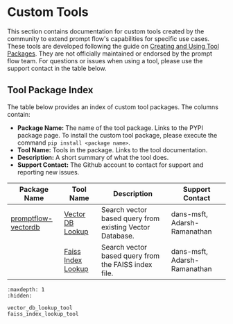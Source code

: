 # Custom Tools 

This section contains documentation for custom tools created by the community to extend prompt flow's capabilities for specific use cases. These tools are developed following the guide on [Creating and Using Tool Packages](../../how-to-guides/develop-a-tool/create-and-use-tool-package.md). They are not officially maintained or endorsed by the prompt flow team. For questions or issues when using a tool, please use the support contact in the table below.

## Tool Package Index 

The table below provides an index of custom tool packages. The columns contain:

- **Package Name:** The name of the tool package. Links to the PYPI package page. To install the custom tool package, please execute the command `pip install <package name>`.
- **Tool Name:** Tools in the package. Links to the tool documentation.
- **Description:** A short summary of what the tool does.
- **Support Contact:** The Github account to contact for support and reporting new issues.

| Package Name | Tool Name | Description | Support Contact |  
|-|-|-|-|
|[promptflow-vectordb](https://pypi.org/project/promptflow-vectordb/)| [Vector DB Lookup](./vector_db_lookup_tool.md) | Search vector based query from existing Vector Database. | dans-msft, Adarsh-Ramanathan |
|| [Faiss Index Lookup](./faiss_index_lookup_tool.md) | Search vector based query from the FAISS index file. | dans-msft, Adarsh-Ramanathan |


```{toctree}
:maxdepth: 1
:hidden:

vector_db_lookup_tool
faiss_index_lookup_tool
```
